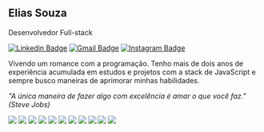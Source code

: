 ## Elias Souza
 
Desenvolvedor Full-stack

[![Linkedin Badge](https://img.shields.io/badge/-Elias%20Souza-00875f?style=flat-square&logo=Linkedin&logoColor=white&link=https://www.linkedin.com/in/eliansz/)](https://www.linkedin.com/in/eliasnsz/) 
[![Gmail Badge](https://img.shields.io/badge/-eliasnsouza1245@gmail.com-00875f?style=flat-square&logo=Gmail&logoColor=white&link=mailto:diego.schell.f@gmail.com)](mailto:eliasnsouza1245@gmail.com)
[![Instagram Badge](https://img.shields.io/badge/-eliasnsz-00875f?style=flat-square&logo=Instagram&logoColor=white&link=https://www.instagram.com/eliasnsz/)](https://www.instagram.com/eliasnsz/)

Vivendo um romance com a programação. Tenho mais de dois anos de experiência acumulada em estudos e projetos com a stack de JavaScript e sempre busco maneiras de aprimorar minhas habilidades.

*"A única maneira de fazer algo com excelência é amar o que você faz." (Steve Jobs)*

<div>
  <img src="https://img.shields.io/badge/HTML5-E34F26?style=for-the-badge&logo=html5&logoColor=white"/>
  <img src="https://img.shields.io/badge/CSS3-1572B6?style=for-the-badge&logo=css3&logoColor=white"/>
  <img src="https://img.shields.io/badge/Sass-CC6699?style=for-the-badge&logo=sass&logoColor=white"/>
  <img src="https://img.shields.io/badge/Tailwind_CSS-38B2AC?style=for-the-badge&logo=tailwind-css&logoColor=white"/>
  <img src="https://img.shields.io/badge/JavaScript-F7DF1E?style=for-the-badge&logo=javascript&logoColor=black"/>
  <img src="https://img.shields.io/badge/TypeScript-007ACC?style=for-the-badge&logo=typescript&logoColor=white"/>
  <img src="https://img.shields.io/badge/React-20232A?style=for-the-badge&logo=react&logoColor=61DAFB"/>
  <img src="https://img.shields.io/badge/react_native-%2320232a.svg?style=for-the-badge&logo=react&logoColor=%2361DAFB"/>
  <img src="https://img.shields.io/badge/Node.js-43853D?style=for-the-badge&logo=node.js&logoColor=white"/>
  <img src="https://img.shields.io/badge/Express.js-404D59?style=for-the-badge"/>
  <img src="https://img.shields.io/badge/fastify-%23232323.svg?style=for-the-badge&logo=fastify&logoColor=white"/>
</div>
